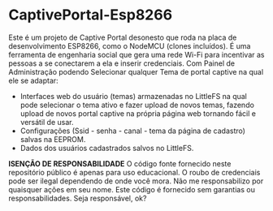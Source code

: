 # CaptivePortal-Esp8266

Este é um projeto de Captive Portal desonesto que roda na placa de desenvolvimento ESP8266, como o NodeMCU (clones incluídos). É uma ferramenta de engenharia social que gera uma rede Wi-Fi para incentivar as pessoas a se conectarem a ela e inserir credenciais.
Com Painel de Administração podendo Selecionar qualquer Tema de portal captive na qual ele se adaptar:
  - Interfaces web do usuário (temas) armazenadas no LittleFS na qual pode selecionar o tema ativo e fazer upload de novos temas, fazendo upload de novos portal captive na própria página web tornando fácil e versátil de usar.
  - Configurações (Ssid - senha - canal - tema da página de cadastro) salvas na EEPROM.
  - Dados dos usuários cadastrados salvos no LittleFS.

**ISENÇÃO DE RESPONSABILIDADE**
O código fonte fornecido neste repositório público é apenas para uso educacional. O roubo de credenciais pode ser ilegal dependendo de onde você mora. Não me responsabilizo por quaisquer ações em seu nome. Este código é fornecido sem garantias ou responsabilidades. Seja responsável, ok?

